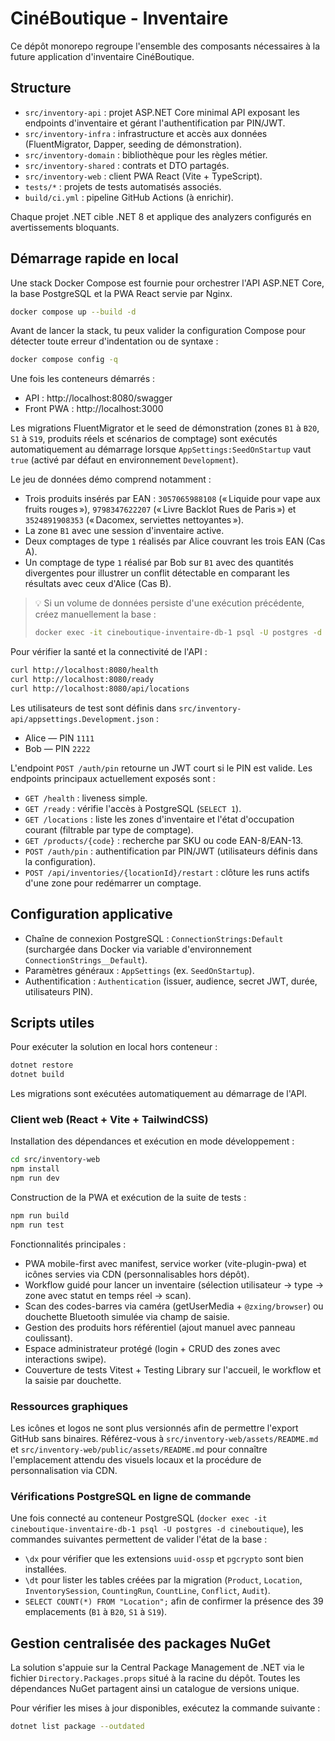 # CinéBoutique - Inventaire

Ce dépôt monorepo regroupe l'ensemble des composants nécessaires à la future application d'inventaire CinéBoutique.

## Structure

- `src/inventory-api` : projet ASP.NET Core minimal API exposant les endpoints d'inventaire et gérant l'authentification par PIN/JWT.
- `src/inventory-infra` : infrastructure et accès aux données (FluentMigrator, Dapper, seeding de démonstration).
- `src/inventory-domain` : bibliothèque pour les règles métier.
- `src/inventory-shared` : contrats et DTO partagés.
- `src/inventory-web` : client PWA React (Vite + TypeScript).
- `tests/*` : projets de tests automatisés associés.
- `build/ci.yml` : pipeline GitHub Actions (à enrichir).

Chaque projet .NET cible .NET 8 et applique des analyzers configurés en avertissements bloquants.

## Démarrage rapide en local

Une stack Docker Compose est fournie pour orchestrer l'API ASP.NET Core, la base PostgreSQL et la PWA React servie par Nginx.

```bash
docker compose up --build -d
```

Avant de lancer la stack, tu peux valider la configuration Compose pour détecter toute erreur d'indentation ou de syntaxe :

```bash
docker compose config -q
```

Une fois les conteneurs démarrés :

- API : http://localhost:8080/swagger
- Front PWA : http://localhost:3000

Les migrations FluentMigrator et le seed de démonstration (zones `B1` à `B20`, `S1` à `S19`, produits réels et scénarios de comptage) sont exécutés automatiquement au démarrage lorsque `AppSettings:SeedOnStartup` vaut `true` (activé par défaut en environnement `Development`).

Le jeu de données démo comprend notamment :

- Trois produits insérés par EAN : `3057065988108` (« Liquide pour vape aux fruits rouges »), `9798347622207` (« Livre Backlot Rues de Paris ») et `3524891908353` (« Dacomex, serviettes nettoyantes »).
- La zone `B1` avec une session d'inventaire active.
- Deux comptages de type `1` réalisés par Alice couvrant les trois EAN (Cas A).
- Un comptage de type `1` réalisé par Bob sur `B1` avec des quantités divergentes pour illustrer un conflit détectable en comparant les résultats avec ceux d'Alice (Cas B).

> 💡 Si un volume de données persiste d'une exécution précédente, créez manuellement la base :
>
> ```bash
> docker exec -it cineboutique-inventaire-db-1 psql -U postgres -d postgres -c "CREATE DATABASE cineboutique;"
> ```

Pour vérifier la santé et la connectivité de l'API :

```bash
curl http://localhost:8080/health
curl http://localhost:8080/ready
curl http://localhost:8080/api/locations
```

Les utilisateurs de test sont définis dans `src/inventory-api/appsettings.Development.json` :

- Alice — PIN `1111`
- Bob — PIN `2222`

L'endpoint `POST /auth/pin` retourne un JWT court si le PIN est valide. Les endpoints principaux actuellement exposés sont :

- `GET /health` : liveness simple.
- `GET /ready` : vérifie l'accès à PostgreSQL (`SELECT 1`).
- `GET /locations` : liste les zones d'inventaire et l'état d'occupation courant (filtrable par type de comptage).
- `GET /products/{code}` : recherche par SKU ou code EAN-8/EAN-13.
- `POST /auth/pin` : authentification par PIN/JWT (utilisateurs définis dans la configuration).
- `POST /api/inventories/{locationId}/restart` : clôture les runs actifs d'une zone pour redémarrer un comptage.

## Configuration applicative

- Chaîne de connexion PostgreSQL : `ConnectionStrings:Default` (surchargée dans Docker via variable d'environnement `ConnectionStrings__Default`).
- Paramètres généraux : `AppSettings` (ex. `SeedOnStartup`).
- Authentification : `Authentication` (issuer, audience, secret JWT, durée, utilisateurs PIN).

## Scripts utiles

Pour exécuter la solution en local hors conteneur :

```bash
dotnet restore
dotnet build
```

Les migrations sont exécutées automatiquement au démarrage de l'API.

### Client web (React + Vite + TailwindCSS)

Installation des dépendances et exécution en mode développement :

```bash
cd src/inventory-web
npm install
npm run dev
```

Construction de la PWA et exécution de la suite de tests :

```bash
npm run build
npm run test
```

Fonctionnalités principales :

- PWA mobile-first avec manifest, service worker (vite-plugin-pwa) et icônes servies via CDN (personnalisables hors dépôt).
- Workflow guidé pour lancer un inventaire (sélection utilisateur → type → zone avec statut en temps réel → scan).
- Scan des codes-barres via caméra (getUserMedia + `@zxing/browser`) ou douchette Bluetooth simulée via champ de saisie.
- Gestion des produits hors référentiel (ajout manuel avec panneau coulissant).
- Espace administrateur protégé (login + CRUD des zones avec interactions swipe).
- Couverture de tests Vitest + Testing Library sur l'accueil, le workflow et la saisie par douchette.

### Ressources graphiques

Les icônes et logos ne sont plus versionnés afin de permettre l'export GitHub sans binaires. Référez-vous à `src/inventory-web/assets/README.md` et `src/inventory-web/public/assets/README.md` pour connaître l'emplacement attendu des visuels locaux et la procédure de personnalisation via CDN.

### Vérifications PostgreSQL en ligne de commande

Une fois connecté au conteneur PostgreSQL (`docker exec -it cineboutique-inventaire-db-1 psql -U postgres -d cineboutique`), les commandes suivantes permettent de valider l'état de la base :

- `\dx` pour vérifier que les extensions `uuid-ossp` et `pgcrypto` sont bien installées.
- `\dt` pour lister les tables créées par la migration (`Product`, `Location`, `InventorySession`, `CountingRun`, `CountLine`, `Conflict`, `Audit`).
- `SELECT COUNT(*) FROM "Location";` afin de confirmer la présence des 39 emplacements (`B1` à `B20`, `S1` à `S19`).

## Gestion centralisée des packages NuGet

La solution s'appuie sur la Central Package Management de .NET via le fichier `Directory.Packages.props` situé à la racine du dépôt. Toutes les dépendances NuGet partagent ainsi un catalogue de versions unique.

Pour vérifier les mises à jour disponibles, exécutez la commande suivante :

```bash
dotnet list package --outdated
```
